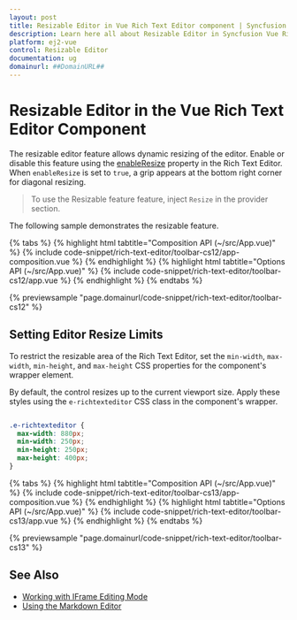 ```yaml
---
layout: post
title: Resizable Editor in Vue Rich Text Editor component | Syncfusion
description: Learn here all about Resizable Editor in Syncfusion Vue Rich Text Editor component of Syncfusion Essential JS 2 and more.
platform: ej2-vue
control: Resizable Editor
documentation: ug
domainurl: ##DomainURL##
---
```


# Resizable Editor in the Vue Rich Text Editor Component

The resizable editor feature allows dynamic resizing of the editor. Enable or disable this feature using the [enableResize](https://ej2.syncfusion.com/vue/documentation/api/rich-text-editor#enableresize) property in the Rich Text Editor. When `enableResize` is set to `true`, a grip appears at the bottom right corner for diagonal resizing.

> To use the Resizable feature feature, inject `Resize` in the provider section.

The following sample demonstrates the resizable feature.

{% tabs %}
{% highlight html tabtitle="Composition API (~/src/App.vue)" %}
{% include code-snippet/rich-text-editor/toolbar-cs12/app-composition.vue %}
{% endhighlight %}
{% highlight html tabtitle="Options API (~/src/App.vue)" %}
{% include code-snippet/rich-text-editor/toolbar-cs12/app.vue %}
{% endhighlight %}
{% endtabs %}
        
{% previewsample "page.domainurl/code-snippet/rich-text-editor/toolbar-cs12" %}

## Setting Editor Resize Limits

To restrict the resizable area of the Rich Text Editor, set the `min-width`, `max-width`, `min-height`, and `max-height` CSS properties for the component's wrapper element. 

By default, the control resizes up to the current viewport size. Apply these styles using the `e-richtexteditor`  CSS class in the component's wrapper.

```CSS

.e-richtexteditor {
  max-width: 880px;
  min-width: 250px;
  min-height: 250px;
  max-height: 400px;
}

```

{% tabs %}
{% highlight html tabtitle="Composition API (~/src/App.vue)" %}
{% include code-snippet/rich-text-editor/toolbar-cs13/app-composition.vue %}
{% endhighlight %}
{% highlight html tabtitle="Options API (~/src/App.vue)" %}
{% include code-snippet/rich-text-editor/toolbar-cs13/app.vue %}
{% endhighlight %}
{% endtabs %}
        
{% previewsample "page.domainurl/code-snippet/rich-text-editor/toolbar-cs13" %}

## See Also

* [Working with IFrame Editing Mode](./iframe)
* [Using the Markdown Editor](./markdown)